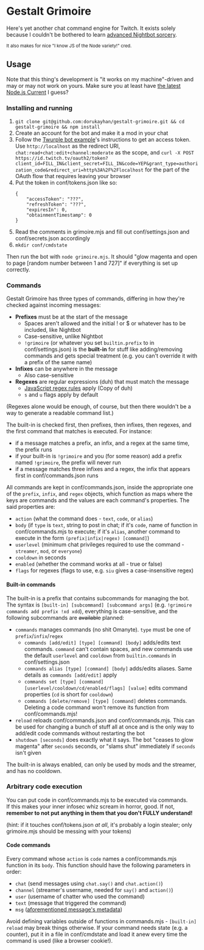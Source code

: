 # Gestalt Grimoire

Here's yet another chat command engine for Twitch. It exists solely because I couldn't be bothered to learn [advanced Nightbot sorcery](https://docs.nightbot.tv/commands/variableslist).

<sup>It also makes for nice "I know JS of the Node variety!" cred.</sup>

## Usage

Note that this thing's development is "it works on my machine"-driven and may or may not work on yours. Make sure you at least have [the latest Node.js Current](https://nodejs.org/dist/latest/) I guess?

### Installing and running

1. `git clone git@github.com:dorukayhan/gestalt-grimoire.git && cd gestalt-grimoire && npm install`
2. Create an account for the bot and make it a mod in your chat
3. Follow the [Twurple bot example](https://twurple.js.org/docs/examples/chat/basic-bot.html)'s instructions to get an access token. Use `http://localhost` as the redirect URI, `chat:read+chat:edit+channel:moderate` as the scope, and `curl -X POST https://id.twitch.tv/oauth2/token?client_id=FILL_IN&client_secret=FILL_IN&code=YEP&grant_type=authorization_code&redirect_uri=http%3A%2F%2Flocalhost` for the part of the OAuth flow that requires leaving your browser
4. Put the token in conf/tokens.json like so:
    ```
    {
        "accessToken": "???",
        "refreshToken": "???",
        "expiresIn": 0,
        "obtainmentTimestamp": 0
    }
    ```
5. Read the comments in grimoire.mjs and fill out conf/settings.json and conf/secrets.json accordingly
6. `mkdir conf/cmdstate`

Then run the bot with `node grimoire.mjs`. It should "glow magenta and open to page [random number between 1 and 727]" if everything is set up correctly.

### Commands

Gestalt Grimoire has three types of commands, differing in how they're checked against incoming messages:

- **Prefixes** must be at the start of the message
    - Spaces aren't allowed and the initial ! or $ or whatever has to be included, like Nightbot
    - Case-sensitive, unlike Nightbot
    - `!grimoire` (or whatever you set `builtin.prefix` to in conf/settings.json) is the **built-in** for stuff like adding/removing commands and gets special treatment (e.g. you can't override it with a prefix of the same name)
- **Infixes** can be anywhere in the message
    - Also case-sensitive
- **Regexes** are regular expressions (duh) that must match the message
    - [JavaScript regex rules](https://developer.mozilla.org/en-US/docs/Web/JavaScript/Guide/Regular_expressions) apply (Copy of duh)
    - `s` and `u` flags apply by default

(Regexes alone would be enough, of course, but then there wouldn't be a way to generate a readable command list.)

The built-in is checked first, then prefixes, then infixes, then regexes, and the first command that matches is executed. For instance:

- if a message matches a prefix, an infix, and a regex at the same time, the prefix runs
- if your built-in is `!grimoire` and you (for some reason) add a prefix named `!grimoire`, the prefix will never run
- if a message matches three infixes and a regex, the infix that appears first in conf/commands.json runs

All commands are kept in conf/commands.json, inside the appropriate one of the `prefix`, `infix`, and `regex` objects, which function as maps where the keys are commands and the values are each command's properties. The said properties are:

- `action` (what the command does - `text`, `code`, or `alias`)
- `body` (if `type` is `text`, string to post in chat; if it's `code`, name of function in conf/commands.mjs to execute; if it's `alias`, another command to execute in the form `(prefix|infix|regex) [command]`)
- `userlevel` (minimum chat privileges required to use the command - `streamer`, `mod`, or `everyone`)
- `cooldown` in seconds
- `enabled` (whether the command works at all - true or false)
- `flags` for regexes (flags to use, e.g. `siu` gives a case-insensitive regex)

#### Built-in commands

The built-in is a prefix that contains subcommands for managing the bot. The syntax is `[built-in] [subcommand] [subcommand args]` (e.g. `!grimoire commands add prefix !xd xdd`), everything is case-sensitive, and the following subcommands are ~~available~~ planned:

- `commands` manages commands (no shit Omanyte). `type` must be one of `prefix`/`infix`/`regex`
    - `commands [add/edit] [type] [command] [body]` adds/edits text commands. `command` can't contain spaces, and new commands use the default `userlevel` and `cooldown` from `builtin.commands` in conf/settings.json
    - `commands alias [type] [command] [body]` adds/edits aliases. Same details as `commands [add/edit]` apply
    - `commands set [type] [command] [userlevel/cooldown/cd/enabled/flags] [value]` edits command properties (`cd` is short for `cooldown`)
    - `commands [delete/remove] [type] [command]` deletes commands. Deleting a code command won't remove its function from conf/commands.mjs!
- `reload` reloads conf/commands.json and conf/commands.mjs. This can be used for changing a bunch of stuff all at once and is the only way to add/edit code commands without restarting the bot
- `shutdown [seconds]` does exactly what it says. The bot "ceases to glow magenta" after `seconds` seconds, or "slams shut" immediately if `seconds` isn't given

The built-in is always enabled, can only be used by mods and the streamer, and has no cooldown.

### Arbitrary code execution

You can put code in conf/commands.mjs to be executed via commands.  
If this makes your inner infosec whiz scream in horror, good. If not, **remember to not put anything in them that you don't FULLY understand!**

(hint: if it touches conf/tokens.json _at all_, it's probably a login stealer; only grimoire.mjs should be messing with your tokens)

#### Code commands

Every command whose `action` is `code` names a conf/commands.mjs function in its `body`. This function should have the following parameters in order:

- `chat` (send messages using `chat.say()` and `chat.action()`)
- `channel` (streamer's username, needed for `say()` and `action()`)
- `user` (username of chatter who used the command)
- `text` (message that triggered the command)
- `msg` ([aforementioned message's metadata](https://twurple.js.org/reference/chat/classes/ChatMessage.html))

Avoid defining variables outside of functions in commands.mjs - `[built-in] reload` may break things otherwise. If your command needs state (e.g. a counter), put it in a file in conf/cmdstate and load it anew every time the command is used (like a browser cookie!).